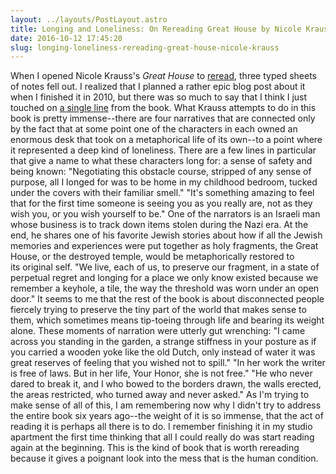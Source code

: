 ```yaml
---
layout: ../layouts/PostLayout.astro
title: Longing and Loneliness: On Rereading Great House by Nicole Krauss.
date: 2016-10-12 17:45:20
slug: longing-loneliness-rereading-great-house-nicole-krauss
---
```


When I opened Nicole Krauss's _Great House_ to [reread](http://akindoflibrary.com/decades-worth-rereading-favorites-blogs-tenth-year/), three typed sheets of notes fell out. I realized that I planned a rather epic blog post about it when I finished it in 2010, but there was so much to say that I think I just touched on [a single line](http://akindoflibrary.com/in-the-small-and-ordinary/) from the book. What Krauss attempts to do in this book is pretty immense--there are four narratives that are connected only by the fact that at some point one of the characters in each owned an enormous desk that took on a metaphorical life of its own--to a point where it represented a deep kind of loneliness. There are a few lines in particular that give a name to what these characters long for: a sense of safety and being known: "Negotiating this obstacle course, stripped of any sense of purpose, all I longed for was to be home in my childhood bedroom, tucked under the covers with their familiar smell." "It's something amazing to feel that for the first time someone is seeing you as you really are, not as they wish you, or you wish yourself to be." One of the narrators is an Israeli man whose business is to track down items stolen during the Nazi era. At the end, he shares one of his favorite Jewish stories about how if all the Jewish memories and experiences were put together as holy fragments, the Great House, or the destroyed temple, would be metaphorically restored to its original self. "We live, each of us, to preserve our fragment, in a state of perpetual regret and longing for a place we only know existed because we remember a keyhole, a tile, the way the threshold was worn under an open door." It seems to me that the rest of the book is about disconnected people fiercely trying to preserve the tiny part of the world that makes sense to them, which sometimes means tip-toeing through life and bearing its weight alone. These moments of narration were utterly gut wrenching: "I came across you standing in the garden, a strange stiffness in your posture as if you carried a wooden yoke like the old Dutch, only instead of water it was great reserves of feeling that you wished not to spill." "In her work the writer is free of laws. But in her life, Your Honor, she is not free." "He who never dared to break it, and I who bowed to the borders drawn, the walls erected, the areas restricted, who turned away and never asked." As I'm trying to make sense of all of this, I am remembering now why I didn't try to address the entire book six years ago--the weight of it is so immense, that the act of reading it is perhaps all there is to do. I remember finishing it in my studio apartment the first time thinking that all I could really do was start reading again at the beginning. This is the kind of book that is worth rereading because it gives a poignant look into the mess that is the human condition.
